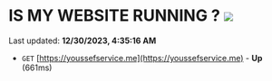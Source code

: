 # IS MY WEBSITE RUNNING ? [![](https://img.shields.io/static/v1?label=Sponsor&message=%E2%9D%A4&logo=GitHub&color=%23fe8e86)](https://github.com/sponsors/<username>)

Last updated: **12/30/2023, 4:35:16 AM**

- `GET` [https://youssefservice.me](https://youssefservice.me) - **Up** (661ms)
